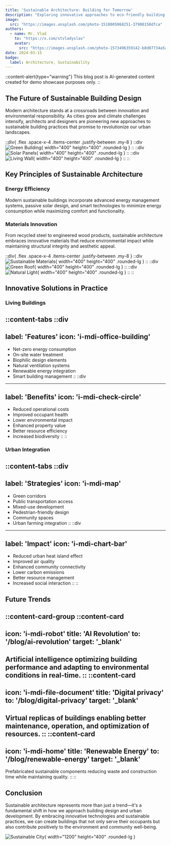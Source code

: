 ```yaml
---
title: 'Sustainable Architecture: Building for Tomorrow'
description: "Exploring innovative approaches to eco-friendly building design and sustainable urban development"
image:
  src: "https://images.unsplash.com/photo-1518005068251-37900150dfca"
authors:
  - name: Mr. Vlad
    to: "https://x.com/stvladyslav"
    avatar:
      src: "https://images.unsplash.com/photo-1573496359142-b8d87734a5a2?w=128&h=128&fit=crop"
date: 2024-03-15
badge:
  label: Architecture, Sustainability
---
```


::content-alert{type="warning"}
This blog post is AI-generated content created for demo showcase purposes only.
::

## The Future of Sustainable Building Design

Modern architecture stands at a crossroads between innovation and environmental responsibility. As cities grow and climate challenges intensify, architects and designers are pioneering new approaches to sustainable building practices that promise to revolutionize our urban landscapes.

::div{ .flex .space-x-4 .items-center .justify-between .my-8 }
  ::div
    ![Green Building](https://images.unsplash.com/photo-1518005068251-37900150dfca?w=400&h=400&fit=crop){ width="400" height="400" .rounded-lg }
  ::
  ::div
    ![Solar Panels](https://images.unsplash.com/photo-1509391366360-2e959784a276?w=400&h=400&fit=crop){ width="400" height="400" .rounded-lg }
  ::
  ::div
    ![Living Wall](https://images.unsplash.com/photo-1518156677180-95a2893f3e9f?w=400&h=400&fit=crop){ width="400" height="400" .rounded-lg }
  ::
::

## Key Principles of Sustainable Architecture

### Energy Efficiency
Modern sustainable buildings incorporate advanced energy management systems, passive solar design, and smart technologies to minimize energy consumption while maximizing comfort and functionality.

### Materials Innovation
From recycled steel to engineered wood products, sustainable architecture embraces innovative materials that reduce environmental impact while maintaining structural integrity and aesthetic appeal.

::div{ .flex .space-x-4 .items-center .justify-between .my-8 }
  ::div
    ![Sustainable Materials](https://images.unsplash.com/photo-1518098268026-4e89f1a2cd8e?w=400&h=400&fit=crop){ width="400" height="400" .rounded-lg }
  ::
  ::div
    ![Green Roof](https://images.unsplash.com/photo-1523217582562-09d0def993a6?w=400&h=400&fit=crop){ width="400" height="400" .rounded-lg }
  ::
  ::div
    ![Natural Light](https://images.unsplash.com/photo-1517685352821-92cf88aee5a5?w=400&h=400&fit=crop){ width="400" height="400" .rounded-lg }
  ::
::

## Innovative Solutions in Practice

### Living Buildings
::content-tabs
  ::div
  ---
  label: 'Features'
  icon: 'i-mdi-office-building'
  ---
  - Net-zero energy consumption
  - On-site water treatment
  - Biophilic design elements
  - Natural ventilation systems
  - Renewable energy integration
  - Smart building management
  ::
  ::div
  ---
  label: 'Benefits'
  icon: 'i-mdi-check-circle'
  ---
  - Reduced operational costs
  - Improved occupant health
  - Lower environmental impact
  - Enhanced property value
  - Better resource efficiency
  - Increased biodiversity
  ::
::

### Urban Integration
::content-tabs
  ::div
  ---
  label: 'Strategies'
  icon: 'i-mdi-map'
  ---
  - Green corridors
  - Public transportation access
  - Mixed-use development
  - Pedestrian-friendly design
  - Community spaces
  - Urban farming integration
  ::
  ::div
  ---
  label: 'Impact'
  icon: 'i-mdi-chart-bar'
  ---
  - Reduced urban heat island effect
  - Improved air quality
  - Enhanced community connectivity
  - Lower carbon emissions
  - Better resource management
  - Increased social interaction
  ::
::

## Future Trends

::content-card-group
  ::content-card
  ---
  icon: 'i-mdi-robot'
  title: 'AI Revolution'
  to: '/blog/ai-revolution'
  target: '_blank'
  ---
  Artificial intelligence optimizing building performance and adapting to environmental conditions in real-time.
  ::
  ::content-card
  ---
  icon: 'i-mdi-file-document'
  title: 'Digital privacy'
  to: '/blog/digital-privacy'
  target: '_blank'
  ---
  Virtual replicas of buildings enabling better maintenance, operation, and optimization of resources.
  ::
  ::content-card
  ---
  icon: 'i-mdi-home'
  title: 'Renewable Energy'
  to: '/blog/renewable-energy'
  target: '_blank'
  ---
  Prefabricated sustainable components reducing waste and construction time while maintaining quality.
  ::
::

## Conclusion

Sustainable architecture represents more than just a trend—it's a fundamental shift in how we approach building design and urban development. By embracing innovative technologies and sustainable practices, we can create buildings that not only serve their occupants but also contribute positively to the environment and community well-being.

![Sustainable City](https://images.unsplash.com/photo-1518005068251-37900150dfca?w=1200&h=400&fit=crop){ width="1200" height="400" .rounded-lg } 